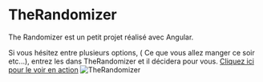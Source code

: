 # TheRandomizer

The Randomizer est un petit projet réalisé avec Angular.

Si vous hésitez entre plusieurs options, ( Ce que vous allez manger ce soir etc...), entrez les dans TheRandomizer et il décidera pour vous.
[Cliquez ici pour le voir en action](https://therandomizer.web.app)
![TheRandomizer](https://i.imgur.com/9GoJzeO.png)